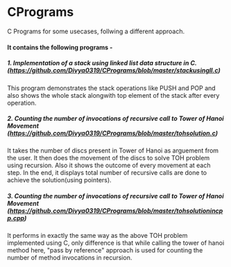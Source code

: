 # CPrograms
C Programs for some usecases, follwing a different approach.

#### It contains the following programs - 

  ##### 1. Implementation of a stack using linked list data structure in C. (https://github.com/Divya0319/CPrograms/blob/master/stackusingll.c)
   
  
   This program demonstrates the stack operations like PUSH and POP and also shows the whole stack alongwith top element of the stack after every operation.
  ##### 2. Counting the number of invocations of recursive call to Tower of Hanoi Movement (https://github.com/Divya0319/CPrograms/blob/master/tohsolution.c)
  
  
   It takes the number of discs present in Tower of Hanoi as arguement from the user. It then does the movement of the discs to solve TOH problem using recursion.
   Also it shows the outcome of every movement at each step. In the end, it displays total number of recursive calls are done to achieve the solution(using pointers).
  
   
  ##### 3. Counting the number of invocations of recursive call to Tower of Hanoi Movement (https://github.com/Divya0319/CPrograms/blob/master/tohsolutionincpp.cpp)


   It performs in exactly the same way as the above TOH problem implemented using C, only difference is that while calling the tower of hanoi method here, "pass by reference" approach is used for counting the number of method invocations in recursion.

  
